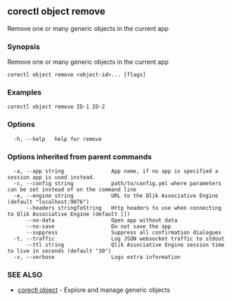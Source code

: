 ## corectl object remove

Remove one or many generic objects in the current app

### Synopsis

Remove one or many generic objects in the current app

```
corectl object remove <object-id>... [flags]
```

### Examples

```
corectl object remove ID-1 ID-2
```

### Options

```
  -h, --help   help for remove
```

### Options inherited from parent commands

```
  -a, --app string               App name, if no app is specified a session app is used instead.
  -c, --config string            path/to/config.yml where parameters can be set instead of on the command line
  -e, --engine string            URL to the Qlik Associative Engine (default "localhost:9076")
      --headers stringToString   Http headers to use when connecting to Qlik Associative Engine (default [])
      --no-data                  Open app without data
      --no-save                  Do not save the app
      --suppress                 Suppress all confirmation dialogues
  -t, --traffic                  Log JSON websocket traffic to stdout
      --ttl string               Qlik Associative Engine session time to live in seconds (default "30")
  -v, --verbose                  Logs extra information
```

### SEE ALSO

* [corectl object](corectl_object.md)	 - Explore and manage generic objects

